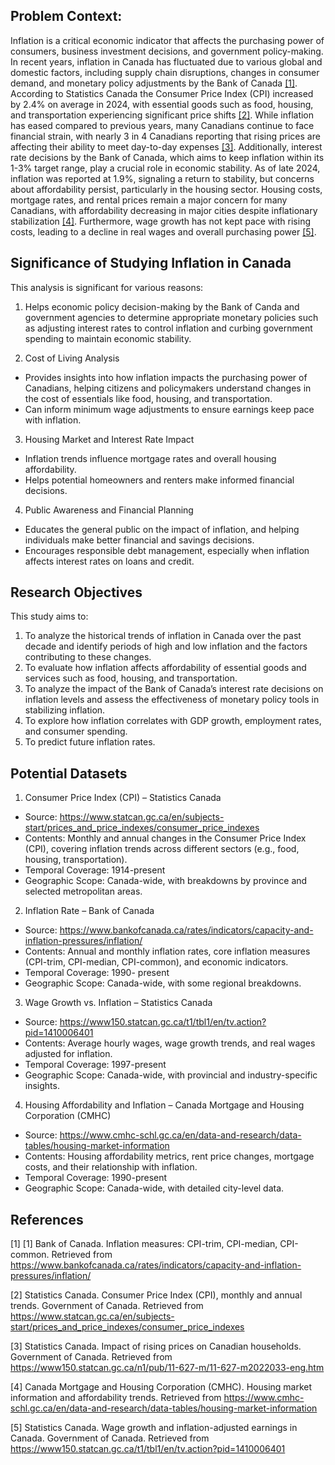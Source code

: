 ## Problem Context: 
Inflation is a critical economic indicator that affects the purchasing power of consumers, business investment decisions, and government policy-making. In recent years, inflation in Canada has fluctuated due to various global and domestic factors, including supply chain disruptions, changes in consumer demand, and monetary policy adjustments by the Bank of Canada [[1]](#1). According to Statistics Canada the Consumer Price Index (CPI) increased by 2.4% on average in 2024, with essential goods such as food, housing, and transportation experiencing significant price shifts [[2]](#2).  While inflation has eased compared to previous years, many Canadians continue to face financial strain, with nearly 3 in 4 Canadians reporting that rising prices are affecting their ability to meet day-to-day expenses [[3]](#3).
Additionally, interest rate decisions by the Bank of Canada, which aims to keep inflation within its 1-3% target range, play a crucial role in economic stability. As of late 2024, inflation was reported at 1.9%, signaling a return to stability, but concerns about affordability persist, particularly in the housing sector. Housing costs, mortgage rates, and rental prices remain a major concern for many Canadians, with affordability decreasing in major cities despite inflationary stabilization [[4]](#4).  Furthermore, wage growth has not kept pace with rising costs, leading to a decline in real wages and overall purchasing power [[5]](#5).
## Significance of Studying Inflation in Canada

This analysis is significant for various reasons:

1. Helps economic policy decision-making by the Bank of Canda and government agencies to determine appropriate monetary policies such as adjusting interest rates to control inflation and curbing government spending to maintain economic stability.

2. Cost of Living Analysis
- Provides insights into how inflation impacts the purchasing power of Canadians, helping citizens and policymakers understand changes in the cost of essentials like food, housing, and transportation.
- Can inform minimum wage adjustments to ensure earnings keep pace with inflation.
3. Housing Market and Interest Rate Impact
- Inflation trends influence mortgage rates and overall housing affordability.
- Helps potential homeowners and renters make informed financial decisions.
4. Public Awareness and Financial Planning
- Educates the general public on the impact of inflation, and helping individuals make better financial and savings decisions.
- Encourages responsible debt management, especially when inflation affects interest rates on loans and credit.

## Research Objectives 

This study aims to:
1.	To analyze the historical trends of inflation in Canada over the past decade and identify periods of high and low inflation and the factors contributing to these changes.
2.	To evaluate how inflation affects affordability of essential goods and services such as food, housing, and transportation.
3.	To analyze the impact of the Bank of Canada’s interest rate decisions on inflation levels and assess the effectiveness of monetary policy tools in stabilizing inflation.
4.	To explore how inflation correlates with GDP growth, employment rates, and consumer spending.
5.	To predict future inflation rates.

## Potential Datasets
1.	Consumer Price Index (CPI) – Statistics Canada
- Source: https://www.statcan.gc.ca/en/subjects-start/prices_and_price_indexes/consumer_price_indexes
- Contents: Monthly and annual changes in the Consumer Price Index (CPI), covering inflation trends across different sectors (e.g., food, housing, transportation).
- Temporal Coverage: 1914-present
- Geographic Scope: Canada-wide, with breakdowns by province and selected metropolitan areas.
2.	 Inflation Rate – Bank of Canada
- Source: https://www.bankofcanada.ca/rates/indicators/capacity-and-inflation-pressures/inflation/
- Contents: Annual and monthly inflation rates, core inflation measures (CPI-trim, CPI-median, CPI-common), and economic indicators.
- Temporal Coverage: 1990- present
- Geographic Scope: Canada-wide, with some regional breakdowns.
3. Wage Growth vs. Inflation – Statistics Canada
- Source: https://www150.statcan.gc.ca/t1/tbl1/en/tv.action?pid=1410006401
- Contents: Average hourly wages, wage growth trends, and real wages adjusted for inflation.
- Temporal Coverage: 1997-present
- Geographic Scope: Canada-wide, with provincial and industry-specific insights.
4. Housing Affordability and Inflation – Canada Mortgage and Housing Corporation (CMHC)
- Source: https://www.cmhc-schl.gc.ca/en/data-and-research/data-tables/housing-market-information
- Contents: Housing affordability metrics, rent price changes, mortgage costs, and their relationship with inflation.
- Temporal Coverage: 1990-present
- Geographic Scope: Canada-wide, with detailed city-level data.

## References
<a id="1">[1]</a> [1] Bank of Canada. Inflation measures: CPI-trim, CPI-median, CPI-common. Retrieved from https://www.bankofcanada.ca/rates/indicators/capacity-and-inflation-pressures/inflation/

<a id="2">[2]</a>  Statistics Canada. Consumer Price Index (CPI), monthly and annual trends. Government of Canada. Retrieved from https://www.statcan.gc.ca/en/subjects-start/prices_and_price_indexes/consumer_price_indexes

<a id="3">[3]</a> Statistics Canada. Impact of rising prices on Canadian households. Government of Canada. Retrieved from https://www150.statcan.gc.ca/n1/pub/11-627-m/11-627-m2022033-eng.htm 

<a id="4">[4]</a> Canada Mortgage and Housing Corporation (CMHC). Housing market information and affordability trends. Retrieved from https://www.cmhc-schl.gc.ca/en/data-and-research/data-tables/housing-market-information

<a id="5">[5]</a> Statistics Canada. Wage growth and inflation-adjusted earnings in Canada. Government of Canada. Retrieved from https://www150.statcan.gc.ca/t1/tbl1/en/tv.action?pid=1410006401

